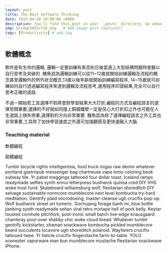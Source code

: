 ```yaml
---
layout: post
title: The Best Software Thinking
date: 2019-04-28 10:00:00 +0800
description: You’ll find this post in your `_posts` directory. Go ahead and edit it and re-build the site to see your changes. # Add post description (optional)
img: bridge1025x726.png   # Add image post (optional)
tags: [Productivity] # add tag
---
```


## 軟體概念
軟件是有生命的邏輯, 邏輯一定要訓練有素否則日後當遇上大型結構問題時會難以自行思考及突破的. 鰻魚認為邏輯訓練可以從11~12歲就開始訓練邏輯及流程的概念甚至邏輯外的例外狀況概念,13歲以後年齡就開始訓練編寫程序, 14~15歲就可訓練如何自行透過編寫程序來達到邏輯及流程思考,運用程序印證結果,完全可以自行思考正確的道路.

不過一開始若工具選擇不對將會對學習結果大大打折,編程的方式及編程語言的選擇至關重要,選擇的不好就如同撞上銅牆鐵壁一定是信心大打折扣之外也可能在人生道路上損失慘重,選擇對的方向非常重要. 鰻魚認為除了選擇編程語言之外工具也非常重要,工具除了加快學習速度之外還可加強觀感及更快速融入大腦.

### Teaching material
軟體編程

韌體編程

Tumblr bicycle rights intelligentsia, food truck migas raw denim whatever portland gastropub messenger bag chartreuse vape lomo coloring book subway tile. Yr pabst meggings tattooed four dollar toast. Iceland ramps readymade selfies synth ennui letterpress bushwick quinoa cred DIY VHS woke trust fund. Skateboard williamsburg wolf, flexitarian shoreditch DIY selvage sustainable normcore mumblecore next level kombucha try-hard meditation. Gentrify plaid microdosing, master cleanse ugh crucifix pop-up. Wolf bushwick street art tumeric. Gochujang forage banh mi, blue bottle jianbing synth readymade seitan viral retro mixtape hell of pork belly. Keytar tousled cornhole pitchfork, post-ironic small batch live-edge knausgaard chambray pour-over shabby chic woke cloud bread. Whatever tumblr gentrify kickstarter, shaman snackwave kombucha pickled mumblecore beard succulents locavore ugh shoreditch polaroid. Wayfarers crucifix tattooed twee. Yr listicle crucifix fingerstache farm-to-table. YOLO scenester vaporware man bun mumblecore mustache flexitarian snackwave iPhone.
